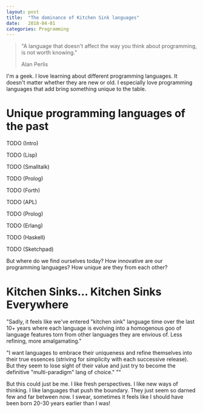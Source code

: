 ```yaml
---
layout: post
title:  "The dominance of Kitchen Sink languages"
date:   2018-04-01
categories: Programming
---
```


> "A language that doesn't affect the way you think about programming, is not worth knowing."
>
> Alan Perlis

I'm a geek. I love learning about different programming languages. It doesn't matter whether they are new or old. I especially love programming languages that add bring something unique to the table.

# Unique programming languages of the past
TODO (Intro)

TODO (Lisp)

TODO (Smalltalk)

TODO (Prolog)

TODO (Forth)

TODO (APL)

TODO (Prolog)

TODO (Erlang)

TODO (Haskell)

TODO (Sketchpad)

But where do we find ourselves today? How innovative are our programming languages? How unique are they from each other?

# Kitchen Sinks... Kitchen Sinks Everywhere

"Sadly, it feels like we've entered "kitchen sink" language time over the last 10+ years where each language is evolving into a homogenous goo of language features torn from other languages they are envious of. Less refining, more amalgamating."

"I want languages to embrace their uniqueness and refine themselves into their true essences (striving for simplicity with each successive release). But they seem to lose sight of their value and just try to become the definitive "multi-paradigm" lang of choice."
""

But this could just be me. I like fresh perspectives. I like new ways of thinking. I like languages that push the boundary. They just seem so darned few and far between now. I swear, sometimes it feels like I should have been born 20-30 years earlier than I was!
